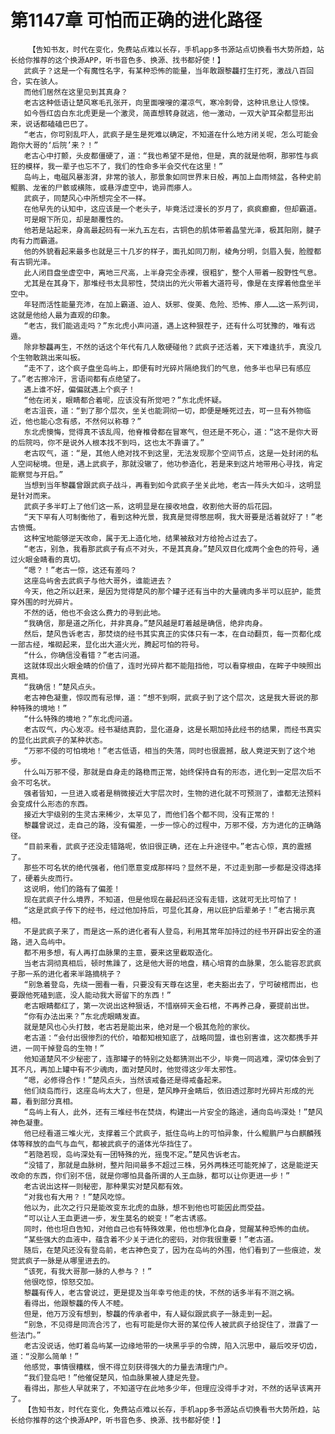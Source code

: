 # 第1147章 可怕而正确的进化路径
        【告知书友，时代在变化，免费站点难以长存，手机app多书源站点切换看书大势所趋，站长给你推荐的这个换源APP，听书音色多、换源、找书都好使！】
       武疯子？这是一个有魔性名字，有某种恐怖的能量，当年敢跟黎龘打生打死，激战八百回合，实在骇人。
       而他们居然在这里见到其真身？
       老古这种低语让楚风寒毛孔张开，向里面嗖嗖的灌凉气，寒冷刺骨，这种讯息让人惊悚。
       如今唇红齿白东北虎更是一个激灵，简直想转身就逃，他一激动，一双大驴耳朵都显形出来，说话都磕磕巴巴了。
       “老古，你可别乱吓人，武疯子是生是死难以确定，不知道在什么地方闭关呢，怎么可能会跑你大哥的‘后院’来？！”
       老古心中打颤，头皮都僵硬了，道：“我也希望不是他，但是，真的就是他啊，那邪性与疯狂的模样，我一辈子也忘不了，我们的性命多半会交代在这里！”
       岛屿上，电磁风暴澎湃，非常的骇人，那景象如同世界末日般，再加上血雨倾盆，各种史前鲲鹏、龙雀的尸骸或横陈，或悬浮虚空中，诡异而瘆人。
       武疯子，同楚风心中所想完全不一样。
       在他早先的认知中，这应该是一个老头子，毕竟活过漫长的岁月了，疯疯癫癫，但却霸道。
       可是眼下所见，却是颠覆性的。
       他若是站起来，身高最起码有一米九五左右，古铜色的肌体带着晶莹光泽，极其阳刚，腱子肉有力而霸道。
       他的外貌看起来最多也就是三十几岁的样子，面孔如同刀削，棱角分明，剑眉入鬓，脸膛都有古铜光泽。
       此人闭目盘坐虚空中，离地三尺高，上半身完全赤裸，很粗犷，整个人带着一股野性气息。
       尤其是在其身下，那堆经书太具邪性，焚烧出的光火带着大道符号，像是在支撑着他盘坐半空中。
       年轻而活性能量充沛，在加上霸道、迫人、妖邪、俊美、危险、恐怖、瘆人……这一系列词，这就是他给人最为直观的印象。
       “老古，我们能逃走吗？”东北虎小声问道，遇上这种狠茬子，还有什么可犹豫的，唯有远遁。
       除非黎龘再生，不然的话这个年代有几人敢硬碰他？武疯子还活着，天下难逢抗手，真没几个生物敢跳出来叫板。
       “走不了，这个疯子盘坐岛屿上，即便有时光碎片隔绝我们的气息，他多半也早已有感应了。”老古擦冷汗，言语间都有点绝望了。
       遇上谁不好，偏偏就遇上个疯子！
       “他在闭关，眼睛都合着呢，应该没有所觉吧？”东北虎怀疑。
       老古沮丧，道：“到了那个层次，坐关也能洞彻一切，即便是睡死过去，可一旦有外物临近，他也能心念有感，不然何以称尊？”
       东北虎懊悔，觉得真不该乱闯，他脊椎骨都在冒寒气，但还是不死心，道：“这不是你大哥的后院吗，你不是说外人根本找不到吗，这也太不靠谱了。”
       老古叹气，道：“是，其他人绝对找不到这里，无法发现那个空间节点，这是一处封闭的私人空间秘境。但是，遇上武疯子，那就没辙了，他功参造化，若是来到这片地带用心寻找，肯定能察觉与开启。”
       当想到当年黎龘曾跟武疯子战斗，再看到如今武疯子坐关此地，老古一阵头大如斗，这明显是针对而来。
       武疯子多半盯上了他们这一系，这明显是在接收地盘，收割他大哥的后花园。
       “天下罕有人可制衡他了，看到这种光景，我真是觉得憋屈啊，我大哥要是活着就好了！”老古愤慨。
       这种宝地能够逆天改命，属于无上造化地，结果被敌对方给抢占过去了。
       “老古，别急，我看那武疯子有点不对头，不是其真身。”楚风双目化成两个金色的符号，通过火眼金睛看的真切。
       “嗯？！”老古一惊，这还有差吗？
       这座岛屿舍去武疯子与他大哥外，谁能进去？
       今天，他之所以赶来，是因为觉得楚风的那个罐子还有当中的大量魂肉多半可以庇护，能贯穿外围的时光碎片。
       不然的话，他也不会这么费力的寻到此地。
       “我确信，那是道之所化，并非真身。”楚风越是盯着越是确信，绝非肉身。
       然后，楚风告诉老古，那焚烧的经书其实真正的实体只有一本，在自动翻页，每一页都化成一部古经，堆砌起来，显化出大道火光，腾起可怕的符号。
       “什么，你确信没看错？”老古问道。
       这就体现出火眼金睛的价值了，连时光碎片都不能阻挡他，可以看穿根由，在眸子中映照出真相。
       “我确信！”楚风点头。
       老古神色凝重，惊叹而有忌惮，道：“想不到啊，武疯子到了这个层次，这是我大哥说的那种特殊的境地！”
       “什么特殊的境地？”东北虎问道。
       老古叹气，内心发凉。经书凝结真韵，显化道身，这是长期加持此经书的结果，而经书真实的显化出武疯子的某种状态。
       “万邪不侵的可怕境地！”老古低语，相当的失落，同时也很震撼，敌人竟逆天到了这个地步。
       什么叫万邪不侵，那就是自身走的路稳而正常，始终保持自有的形态，进化到一定层次后不会不可名状。
       强者皆知，一旦进入或者是稍微接近大宇层次时，生物的进化就不可预测了，谁都无法预料会变成什么形态的东西。
       接近大宇级别的生灵古来稀少，太罕见了，而他们各个都不同，没有正常的！
       黎龘曾说过，走自己的路，没有偏差，一步一惊心的过程中，万邪不侵，方为进化的正确路径。
       “目前来看，武疯子还没走错路呢，依旧很正确，还在上升途径中。”老古心惊，真的震撼了。
       那些不可名状的绝代强者，他们愿意变成那样吗？显然不是，不过走到那一步都是没得选择了，硬着头皮而行。
       这说明，他们的路有了偏差！
       现在武疯子什么境界，不知道，但是他现在最起码还没有走错，这就可无比可怕了！
       “这是武疯子传下的经书，经过他加持后，可显化其身，用以庇护后辈弟子！”老古揭示真相。
       不是武疯子来了，而是这一系的进化者有人登岛，利用其常年加持过的经书开辟出安全的道路，进入岛屿中。
       都不用多想，有人再打血脉果的主意，要来这里截取造化。
       当老古洞彻真相后，顿时焦躁了，这是他大哥的地盘，精心培育的血脉果，怎么能容忍武疯子那一系的进化者来半路摘桃子？
       “别急着登岛，先绕一圈看一看，只要没有天尊在这里，老夫豁出去了，宁可破棺而出，也要跟他死磕到底，没人能动我大哥留下的东西！”
       老古眼睛都红了，第一次说出这种狠话，不惜崩碎天金石棺，不再养己身，要提前出世。
       “你有办法出来？”东北虎眼睛发直。
       就是楚风也心头打鼓，老古若是能出来，绝对是一个极其危险的家伙。
       老古道：“会付出很惨烈的代价，咱都知根知底了，战略同盟，谁也别害谁，这次都携手并进，一同干掉登岛的生物！”
       他知道楚风不少秘密了，连那罐子的特别之处都猜测出不少，毕竟一同逃难，深切体会到了其不凡，再加上罐中有不少魂肉，面对楚风时，他觉得这少年太邪性。
       “嗯，必修得合作！”楚风点头，当然该戒备还是得戒备起来。
       他们绕岛而行，这座岛屿太大了，但是，楚风睁开金睛后，依旧透过那时光碎片形成的光幕，看到部分真相。
       “岛屿上有人，此外，还有三堆经书在焚烧，构建出一片安全的路途，通向岛屿深处！”楚风神色凝重。
       他已经看道三堆火光，支撑着三个武疯子，抵住岛屿上的可怕异象，什么鲲鹏尸与白麒麟残体等释放的血气与血气，都被武疯子的道体光华挡住了。
       “若隐若现，岛屿深处有一团特殊的光，摇曳不定。”楚风告诉老古。
       “没错了，那就是血脉树，整片阳间最多不超过三株，另外两株还可能死掉了，这是能逆天改命的东西，你们别不信，就是你哪怕具备所谓的人王血脉，都可以让你更进一步！”
       老古说出这样一则秘密，那种果实对楚风都有效。
       “对我也有大用？！”楚风吃惊。
       他以为，此次之行只是能改变东北虎的血脉，想不到他也可能因此而受益。
       “可以让人王血更进一步，发生莫名的蜕变！”老古诱惑。
       同时，他也坦白告知，对他自己也有特殊效果，他也想净化自身，觉醒某种恐怖的血统。
       “某些强大的血液中，蕴含着不少关于进化的密码，对你我很重要！”老古道。
       随后，在楚风还没有登岛前，老古神色变了，因为在岛屿的外围，他们看到了一些痕迹，发觉武疯子一脉是从哪里进去的。
       “该死，有我大哥那一脉的人参与？！”
       他很吃惊，惊怒交加。
       黎龘有传人，老古曾说过，更是提及当年幸亏他走的快，不然的话多半有不测之祸。
       看得出，他跟黎龘的传人不睦。
       但是，他万万没有想到，黎龘的传承者中，有人疑似跟武疯子一脉走到一起。
       “别急，不见得是同流合污了，也有可能是你大哥的某位传人被武疯子给捉住了，泄露了一些法门。”
       老古没说话，他盯着岛屿某一边缘地带的一块黑乎乎的令牌，陷入沉思中，最后咬牙切齿，道：“没那么简单！”
       他感觉，事情很糟糕，恨不得立刻获得强大的力量去清理门户。
       “我们登岛吧！”他催促楚风，怕血脉果被人捷足先登。
       看得出，那些人早就来了，不知道守在此地多少年，但理应没得手才对，不然的话早该离开了。
       【告知书友，时代在变化，免费站点难以长存，手机app多书源站点切换看书大势所趋，站长给你推荐的这个换源APP，听书音色多、换源、找书都好使！】